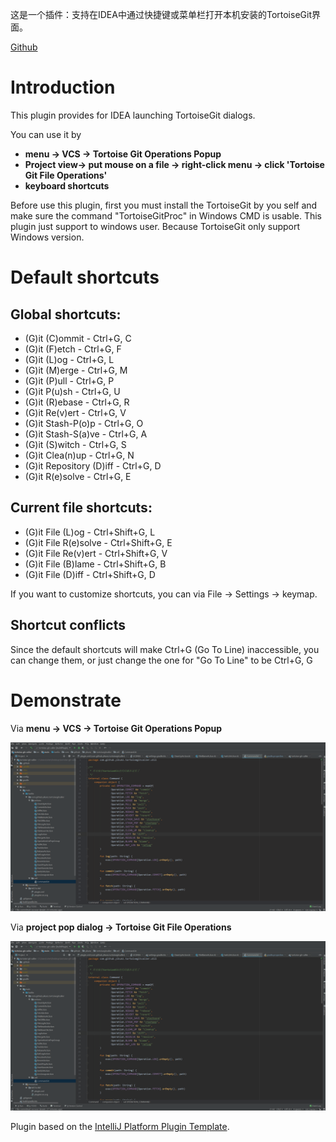 这是一个插件：支持在IDEA中通过快捷键或菜单栏打开本机安装的TortoiseGit界面。

<!-- Plugin description -->
[Github](https://github.com/yikunZ/tortoise-git-caller)

# Introduction

This plugin provides for IDEA launching TortoiseGit dialogs.

You can use it by 

- **menu -> VCS -> Tortoise Git Operations Popup**  
- **Project view-> put mouse on a file -> right-click menu -> click 'Tortoise Git File Operations'** 
- **keyboard shortcuts**

Before use this plugin, first you must install the TortoiseGit by you self and make sure the command "TortoiseGitProc" in Windows CMD is usable. This plugin just support to windows user. Because TortoiseGit only support Windows version.

# Default shortcuts

## Global shortcuts:

- (G)it (C)ommit - Ctrl+G, C
- (G)it (F)etch - Ctrl+G, F
- (G)it (L)og - Ctrl+G, L
- (G)it (M)erge - Ctrl+G, M
- (G)it (P)ull - Ctrl+G, P
- (G)it P(u)sh - Ctrl+G, U
- (G)it (R)ebase - Ctrl+G, R
- (G)it Re(v)ert - Ctrl+G, V
- (G)it Stash-P(o)p - Ctrl+G, O
- (G)it Stash-S(a)ve - Ctrl+G, A
- (G)it (S)witch - Ctrl+G, S
- (G)it Clea(n)up - Ctrl+G, N
- (G)it Repository (D)iff - Ctrl+G, D
- (G)it R(e)solve - Ctrl+G, E

## Current file shortcuts:

- (G)it File (L)og - Ctrl+Shift+G, L
- (G)it File R(e)solve - Ctrl+Shift+G, E
- (G)it File Re(v)ert - Ctrl+Shift+G, V
- (G)it File (B)lame - Ctrl+Shift+G, B
- (G)it File (D)iff - Ctrl+Shift+G, D

If you want to customize shortcuts, you can via File -> Settings -> keymap.

## Shortcut conflicts

Since the default shortcuts will make Ctrl+G (Go To Line) inaccessible, you can change them, or just change the one for "Go To Line" to be Ctrl+G, G
<!-- Plugin description end -->

# Demonstrate

Via **menu -> VCS -> Tortoise Git Operations Popup**

![avatar](image/1.gif)



Via **project pop dialog -> Tortoise Git File Operations**

![avatar](image/2.gif)

Plugin based on the [IntelliJ Platform Plugin Template][template].

[template]: https://github.com/JetBrains/intellij-platform-plugin-template
